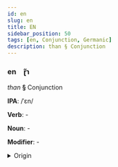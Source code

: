 ```yaml
---
id: en
slug: en
title: EN
sidebar_position: 50
tags: [en, Conjunction, Germanic]
description: than § Conjunction
---
```


### en&emsp;<span kind="abugida">ɽ̃ɿ</span>

*than* **§** Conjunction

**IPA**: /ˈɛn/

**Verb**: -

**Noun**: -

**Modifier**: -

<details>
    <summary>Origin</summary>
    Swedish än /ɛnː/<br/>
    <em>Germanic Language Family</em>
</details>